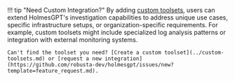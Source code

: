 !!! tip "Need Custom Integration?"
    By adding [custom toolsets](../custom-toolsets.md), users can extend HolmesGPT's investigation capabilities to address unique use cases, specific infrastructure setups, or organization-specific requirements. For example, custom toolsets might include specialized log analysis patterns or integration with external monitoring systems.

    Can't find the toolset you need? [Create a custom toolset](../custom-toolsets.md) or [request a new integration](https://github.com/robusta-dev/holmesgpt/issues/new?template=feature_request.md).
